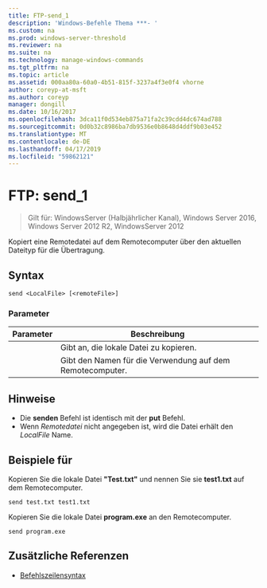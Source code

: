 ```yaml
---
title: FTP-send_1
description: 'Windows-Befehle Thema ***- '
ms.custom: na
ms.prod: windows-server-threshold
ms.reviewer: na
ms.suite: na
ms.technology: manage-windows-commands
ms.tgt_pltfrm: na
ms.topic: article
ms.assetid: 000aa80a-60a0-4b51-815f-3237a4f3e0f4 vhorne
author: coreyp-at-msft
ms.author: coreyp
manager: dongill
ms.date: 10/16/2017
ms.openlocfilehash: 3dca11f0d534eb875a71fa2c39cdd4dc674ad788
ms.sourcegitcommit: 0d0b32c8986ba7db9536e0b8648d4ddf9b03e452
ms.translationtype: MT
ms.contentlocale: de-DE
ms.lasthandoff: 04/17/2019
ms.locfileid: "59862121"
---
```

# <a name="ftp-send1"></a>FTP: send_1

>Gilt für: WindowsServer (Halbjährlicher Kanal), Windows Server 2016, Windows Server 2012 R2, WindowsServer 2012

Kopiert eine Remotedatei auf dem Remotecomputer über den aktuellen Dateityp für die Übertragung.   
## <a name="syntax"></a>Syntax  
```  
send <LocalFile> [<remoteFile>]  
```  
### <a name="parameters"></a>Parameter  
|Parameter|Beschreibung|  
|-------|--------|  
|<LocalFile>|Gibt an, die lokale Datei zu kopieren.|  
|<remoteFile>|Gibt den Namen für die Verwendung auf dem Remotecomputer.|  
## <a name="remarks"></a>Hinweise  
-   Die **senden** Befehl ist identisch mit der **put** Befehl.  
-   Wenn *Remotedatei* nicht angegeben ist, wird die Datei erhält den *LocalFile* Name.  
## <a name="BKMK_Examples"></a>Beispiele für  
Kopieren Sie die lokale Datei **"Test.txt"** und nennen Sie sie **test1.txt** auf dem Remotecomputer.  
```  
send test.txt test1.txt  
```  
Kopieren Sie die lokale Datei **program.exe** an den Remotecomputer.  
```  
send program.exe  
```  
## <a name="additional-references"></a>Zusätzliche Referenzen  
-   [Befehlszeilensyntax](command-line-syntax-key.md)  
